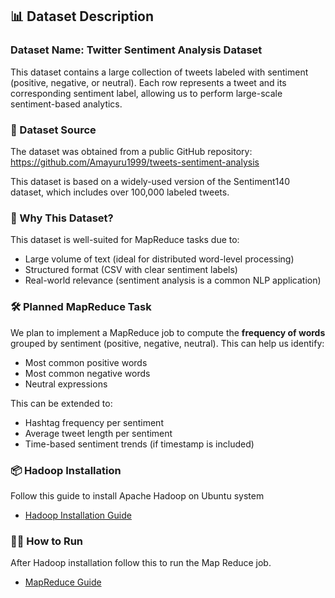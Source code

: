 ## 📊 Dataset Description

### Dataset Name: Twitter Sentiment Analysis Dataset

This dataset contains a large collection of tweets labeled with sentiment (positive, negative, or neutral). Each row represents a tweet and its corresponding sentiment label, allowing us to perform large-scale sentiment-based analytics.

### 📁 Dataset Source

The dataset was obtained from a public GitHub repository:
https://github.com/Amayuru1999/tweets-sentiment-analysis

This dataset is based on a widely-used version of the Sentiment140 dataset, which includes over 100,000 labeled tweets.

### 🧠 Why This Dataset?

This dataset is well-suited for MapReduce tasks due to:

- Large volume of text (ideal for distributed word-level processing)
- Structured format (CSV with clear sentiment labels)
- Real-world relevance (sentiment analysis is a common NLP application)

### 🛠️ Planned MapReduce Task

We plan to implement a MapReduce job to compute the **frequency of words** grouped by sentiment (positive, negative, neutral). This can help us identify:

- Most common positive words
- Most common negative words
- Neutral expressions

This can be extended to:

- Hashtag frequency per sentiment
- Average tweet length per sentiment
- Time-based sentiment trends (if timestamp is included)

### 📦 Hadoop Installation

Follow this guide to install Apache Hadoop on Ubuntu system

- [Hadoop Installation Guide](https://medium.com/@abhikdey06/apache-hadoop-3-3-6-installation-on-ubuntu-22-04-14516bceec85)

### 🏃‍♂️ How to Run 

After Hadoop installation follow this to run the Map Reduce job.

- [MapReduce Guide](/documentation/running_guide.md)